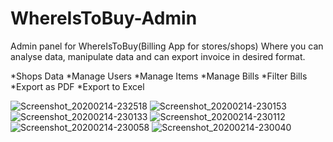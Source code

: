 # WhereIsToBuy-Admin
Admin panel for WhereIsToBuy(Billing App for stores/shops) Where you can analyse data, manipulate data and can export invoice in desired format.

*Shops Data
*Manage Users
*Manage Items
*Manage Bills
*Filter Bills
*Export as PDF
*Export to Excel

![Screenshot_20200214-232518](https://user-images.githubusercontent.com/42827589/74555338-8a6d0f00-4f81-11ea-862b-66abdc3975a7.png)
![Screenshot_20200214-230153](https://user-images.githubusercontent.com/42827589/74555152-1b8fb600-4f81-11ea-9e4d-92d8980cb86a.png)
![Screenshot_20200214-230133](https://user-images.githubusercontent.com/42827589/74555154-1c284c80-4f81-11ea-98cb-b43d9f91cbbc.png)
![Screenshot_20200214-230112](https://user-images.githubusercontent.com/42827589/74555155-1cc0e300-4f81-11ea-9478-15cb84db84ee.png)
![Screenshot_20200214-230058](https://user-images.githubusercontent.com/42827589/74555156-1cc0e300-4f81-11ea-811a-5bfecd118720.png)
![Screenshot_20200214-230040](https://user-images.githubusercontent.com/42827589/74555149-1b8fb600-4f81-11ea-85b7-62de56427497.png)
